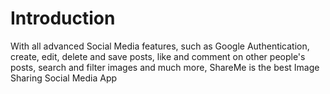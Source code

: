 # Introduction


With all advanced Social Media features, such as Google Authentication, create, edit, delete and save posts, like and comment on other people's posts, search and filter images and much more, ShareMe is the best Image Sharing Social Media App
